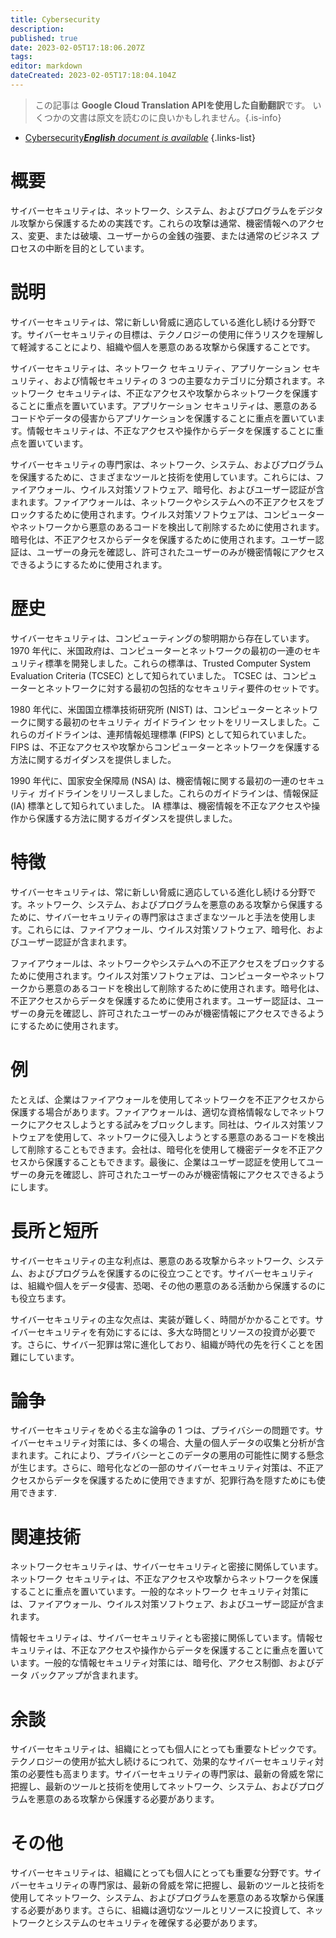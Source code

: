```yaml
---
title: Cybersecurity
description: 
published: true
date: 2023-02-05T17:18:06.207Z
tags: 
editor: markdown
dateCreated: 2023-02-05T17:18:04.104Z
---
```


> この記事は **Google Cloud Translation APIを使用した自動翻訳**です。
いくつかの文書は原文を読むのに良いかもしれません。{.is-info}



- [Cybersecurity***English** document is available*](/en/Knowledge-base/Dictionary/cybersecurity)
{.links-list}


# 概要
サイバーセキュリティは、ネットワーク、システム、およびプログラムをデジタル攻撃から保護するための実践です。これらの攻撃は通常、機密情報へのアクセス、変更、または破壊、ユーザーからの金銭の強要、または通常のビジネス プロセスの中断を目的としています。

# 説明
サイバーセキュリティは、常に新しい脅威に適応している進化し続ける分野です。サイバーセキュリティの目標は、テクノロジーの使用に伴うリスクを理解して軽減することにより、組織や個人を悪意のある攻撃から保護することです。

サイバーセキュリティは、ネットワーク セキュリティ、アプリケーション セキュリティ、および情報セキュリティの 3 つの主要なカテゴリに分類されます。ネットワーク セキュリティは、不正なアクセスや攻撃からネットワークを保護することに重点を置いています。アプリケーション セキュリティは、悪意のあるコードやデータの侵害からアプリケーションを保護することに重点を置いています。情報セキュリティは、不正なアクセスや操作からデータを保護することに重点を置いています。

サイバーセキュリティの専門家は、ネットワーク、システム、およびプログラムを保護するために、さまざまなツールと技術を使用しています。これらには、ファイアウォール、ウイルス対策ソフトウェア、暗号化、およびユーザー認証が含まれます。ファイアウォールは、ネットワークやシステムへの不正アクセスをブロックするために使用されます。ウイルス対策ソフトウェアは、コンピューターやネットワークから悪意のあるコードを検出して削除するために使用されます。暗号化は、不正アクセスからデータを保護するために使用されます。ユーザー認証は、ユーザーの身元を確認し、許可されたユーザーのみが機密情報にアクセスできるようにするために使用されます。

# 歴史
サイバーセキュリティは、コンピューティングの黎明期から存在しています。 1970 年代に、米国政府は、コンピューターとネットワークの最初の一連のセキュリティ標準を開発しました。これらの標準は、Trusted Computer System Evaluation Criteria (TCSEC) として知られていました。 TCSEC は、コンピューターとネットワークに対する最初の包括的なセキュリティ要件のセットです。

1980 年代に、米国国立標準技術研究所 (NIST) は、コンピューターとネットワークに関する最初のセキュリティ ガイドライン セットをリリースしました。これらのガイドラインは、連邦情報処理標準 (FIPS) として知られていました。 FIPS は、不正なアクセスや攻撃からコンピューターとネットワークを保護する方法に関するガイダンスを提供しました。

1990 年代に、国家安全保障局 (NSA) は、機密情報に関する最初の一連のセキュリティ ガイドラインをリリースしました。これらのガイドラインは、情報保証 (IA) 標準として知られていました。 IA 標準は、機密情報を不正なアクセスや操作から保護する方法に関するガイダンスを提供しました。

# 特徴
サイバーセキュリティは、常に新しい脅威に適応している進化し続ける分野です。ネットワーク、システム、およびプログラムを悪意のある攻撃から保護するために、サイバーセキュリティの専門家はさまざまなツールと手法を使用します。これらには、ファイアウォール、ウイルス対策ソフトウェア、暗号化、およびユーザー認証が含まれます。

ファイアウォールは、ネットワークやシステムへの不正アクセスをブロックするために使用されます。ウイルス対策ソフトウェアは、コンピューターやネットワークから悪意のあるコードを検出して削除するために使用されます。暗号化は、不正アクセスからデータを保護するために使用されます。ユーザー認証は、ユーザーの身元を確認し、許可されたユーザーのみが機密情報にアクセスできるようにするために使用されます。

# 例
たとえば、企業はファイアウォールを使用してネットワークを不正アクセスから保護する場合があります。ファイアウォールは、適切な資格情報なしでネットワークにアクセスしようとする試みをブロックします。同社は、ウイルス対策ソフトウェアを使用して、ネットワークに侵入しようとする悪意のあるコードを検出して削除することもできます。会社は、暗号化を使用して機密データを不正アクセスから保護することもできます。最後に、企業はユーザー認証を使用してユーザーの身元を確認し、許可されたユーザーのみが機密情報にアクセスできるようにします。

# 長所と短所
サイバーセキュリティの主な利点は、悪意のある攻撃からネットワーク、システム、およびプログラムを保護するのに役立つことです。サイバーセキュリティは、組織や個人をデータ侵害、恐喝、その他の悪意のある活動から保護するのにも役立ちます。

サイバーセキュリティの主な欠点は、実装が難しく、時間がかかることです。サイバーセキュリティを有効にするには、多大な時間とリソースの投資が必要です。さらに、サイバー犯罪は常に進化しており、組織が時代の先を行くことを困難にしています。

# 論争
サイバーセキュリティをめぐる主な論争の 1 つは、プライバシーの問題です。サイバーセキュリティ対策には、多くの場合、大量の個人データの収集と分析が含まれます。これにより、プライバシーとこのデータの悪用の可能性に関する懸念が生じます。さらに、暗号化などの一部のサイバーセキュリティ対策は、不正アクセスからデータを保護するために使用できますが、犯罪行為を隠すためにも使用できます.

# 関連技術
ネットワークセキュリティは、サイバーセキュリティと密接に関係しています。ネットワーク セキュリティは、不正なアクセスや攻撃からネットワークを保護することに重点を置いています。一般的なネットワーク セキュリティ対策には、ファイアウォール、ウイルス対策ソフトウェア、およびユーザー認証が含まれます。

情報セキュリティは、サイバーセキュリティとも密接に関係しています。情報セキュリティは、不正なアクセスや操作からデータを保護することに重点を置いています。一般的な情報セキュリティ対策には、暗号化、アクセス制御、およびデータ バックアップが含まれます。

# 余談
サイバーセキュリティは、組織にとっても個人にとっても重要なトピックです。テクノロジーの使用が拡大し続けるにつれて、効果的なサイバーセキュリティ対策の必要性も高まります。サイバーセキュリティの専門家は、最新の脅威を常に把握し、最新のツールと技術を使用してネットワーク、システム、およびプログラムを悪意のある攻撃から保護する必要があります。

# その他
サイバーセキュリティは、組織にとっても個人にとっても重要な分野です。サイバーセキュリティの専門家は、最新の脅威を常に把握し、最新のツールと技術を使用してネットワーク、システム、およびプログラムを悪意のある攻撃から保護する必要があります。さらに、組織は適切なツールとリソースに投資して、ネットワークとシステムのセキュリティを確保する必要があります。
